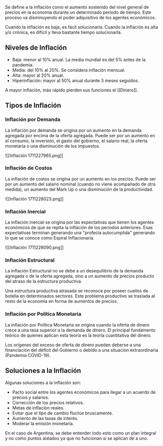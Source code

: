 Se define a la inflación como el aumento sostenido del nivel general de precios en la economía durante un determinado período de tiempo. Este proceso va disminuyendo el poder adquisitivo de los agentes económicos.

Cuando la inflación es baja, es fácil solucionarla. Cuando la inflación es alta y/o crónica, es difícil y lleva bastante tiempo solucionarla.

## Niveles de Inflación

- Baja: menor al 10% anual. La media mundial es del 5% antes de la pandemia.
- Media: del 10% al 20%. Se considera inflación mensual.
- Alta: mayor al 20% anual.
- Hiperinflación: mayor al 50% anual durante 3 meses seguidos.

A mayor inflación, más rápido pierden sus funciones el [[Dinero]].

## Tipos de Inflación

### Inflación por Demanda

La inflación por demanda se origina por un aumento en la demanda agregada por encima de la oferta agregada. Puede ser por un aumento en el consumo, la inversión, el gasto del gobierno, el salario real, la oferta monetaria o una disminución de los impuestos.

![[Inflación 1711227965.png]]

### Inflación de Costos

La inflación de costos se origina por un aumento en los precios. Puede ser por un aumento del salario nominal (cuando no viene acompañado de otra medida), un aumento del Mark Up o una disminución de la productividad.

![[Inflación 1711228023.png]]

### Inflación Inercial

La inflación inercial se origina por las expectativas que tienen los agentes económicos de que se repita la inflación de los períodos anteriores. Esas expectativas terminan generando una "profecía autocumplida" generando lo que se conoce como Espiral Inflacionaria.

![[Inflación 1711228090.png]]

### Inflación Estructural

La inflación Estructural no se debe a un desequilibrio de la demanda agregada o de la oferta agregada, sino a un aumento de precios producto del atraso de la estructura productiva.

Una estructura productiva atrasada se reconoce por poseer cuellos de botella en determinados sectores. Este problema productivo se traslada al resto de la economía en forma de aumentos de precios.

### Inflación por Política Monetaria

La inflación por Política Monetaria se origina cuando la oferta de dinero crece a una tasa superior a la demanda de dinero. El principal fundamento teórico de quienes aplican esta teoría es la teoría cuantitativa del dinero.

Los orígenes del exceso de oferta de dinero pueden deberse a una financiación del déficit del Gobierno o debido a una situación extraordinaria (Pandemia COVID-19).

## Soluciones a la Inflación

Algunas soluciones a la inflación son:

- Pacto social entre los agentes económicos para llegar a un acuerdo de precios y salarios.
- Corrección de los precios relativos.
- Metas de inflación reales.
- Evitar que el tipo de cambio fluctúe bruscamente.
- Aumento de las tasas de interés.
- Moderar la emisión monetaria.

En el caso de Argentina, se debe entender todo esto como un plan integral y no como puntos aislados ya que no funcionan si se aplican de a uno. 

